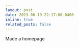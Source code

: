 ```yaml
---
layout: post
date: 2023-06-19 22:17:00-0400
inline: true
related_posts: false
---
```


Made a homepage
